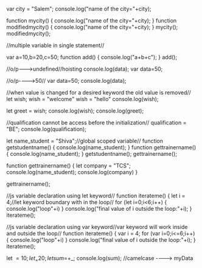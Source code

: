 var city = "Salem";
console.log("name of the city="+city);

function mycity()
{
    console.log("name of the city="+city);
}
function  modifiedmycity()
{
    console.log("name of the city="+city);
}
mycity();
modifiedmycity();



//multiple variable in single statement//

var a=10,b=20,c=50;
function add()
{
    console.log("a+b+c");
}
add();

//o/p--->undefined//hoisting
console.log(data);
var data=50;

//o/p---->50//
var data=50;
console.log(data);

//when value is changed for a desired keyword the old value is removed//
let wish;
wish = "welcome"
wish = "hello"
console.log(wish);

let greet = wish;
console.log(wish);
console.log(greet);

//qualification cannot be access before the initialization//
qualification = "BE";
console.log(qualification);

let name_student = "Shiva";//global scoped variable//
function getstudentname()
{
    console.log(name_student);
}
function gettrainername()
{
    console.log(name_student);
}
getstudentname();
gettrainername();

function gettrainername()
{
    let company = "TCS";
    console.log(name_student);
    console.log(company)
}

gettrainername();

//js variable declaration using let keyword//
function iterateme()
{
    let i = 4;//let keyword boundary with in the loop//
    for (let i=0;i<6;i++)
    {
        console.log("loop"+i)
    }
    console.log("final value of i outside the loop:"+i);
}
iterateme();

//js variable declaration using var keyword//var  keyword will work inside and outside the loop//
function iterateme()
{
    var i = 4;
    for (var i=0;i<=6;i++)
    {
        console.log("loop"+i)
    }
    console.log("final value of i outside the loop:"+i);
}
iterateme();

let $=10;
let _=20;
let sum=$+_;
console.log(sum);
//camelcase ----> myData
